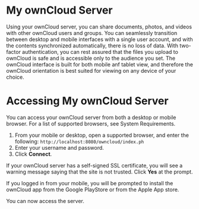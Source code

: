 # My ownCloud Server
Using your ownCloud server, you can share documents, photos, and videos with other ownCloud users and groups. You can seamlessly transition between desktop and mobile interfaces with a single user account, and with the contents synchronized automatically, there is no loss of data. With two-factor authentication, you can rest assured that the files you upload to ownCloud is safe and is accessible only to the audience you set. 
The ownCloud interface is built for both mobile anf tablet view, and therefore the ownCloud orientation is best suited for viewing on any device of your choice. 
# Accessing My ownCloud Server

You can access your ownCloud server from both a desktop or mobile browser. For a list of supported browsers, see System Requirements.

1. From your mobile or desktop, open a supported browser, and enter the following:
`http://localhost:8080/owncloud/index.ph`
1. Enter your username and password.
1. Click **Connect**.

If your ownCloud server has a self-signed SSL certificate, you will see a warning message saying that the site is not trusted. Click **Yes** at the prompt.

If you logged in from your mobile, you  will be prompted to install the ownCloud app from the Google PlayStore or from the Apple App store.

You can now access the server.

